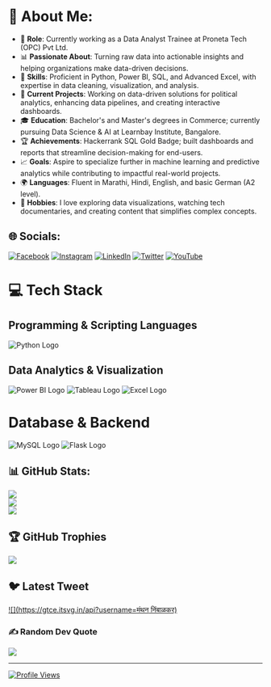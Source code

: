 # 💫 About Me:
- 🌟 **Role**: Currently working as a Data Analyst Trainee at Proneta Tech (OPC) Pvt Ltd.  
- 📊 **Passionate About**: Turning raw data into actionable insights and helping organizations make data-driven decisions.  
- 🔧 **Skills**: Proficient in Python, Power BI, SQL, and Advanced Excel, with expertise in data cleaning, visualization, and analysis.  
- 🎯 **Current Projects**: Working on data-driven solutions for political analytics, enhancing data pipelines, and creating interactive dashboards.  
- 🎓 **Education**: Bachelor's and Master's degrees in Commerce; currently pursuing Data Science & AI at Learnbay Institute, Bangalore.  
- 🏆 **Achievements**: Hackerrank SQL Gold Badge; built dashboards and reports that streamline decision-making for end-users.  
- 📈 **Goals**: Aspire to specialize further in machine learning and predictive analytics while contributing to impactful real-world projects.  
- 🌍 **Languages**: Fluent in Marathi, Hindi, English, and basic German (A2 level).  
- 🎨 **Hobbies**: I love exploring data visualizations, watching tech documentaries, and creating content that simplifies complex concepts.  


## 🌐 Socials:
[![Facebook](https://img.shields.io/badge/Facebook-%231877F2.svg?logo=Facebook&logoColor=white)](https://facebook.com/ManthanNimbalkar) 
[![Instagram](https://img.shields.io/badge/Instagram-%23E4405F.svg?logo=Instagram&logoColor=white)](https://www.instagram.com/dataanalyst_manthan/) 
[![LinkedIn](https://img.shields.io/badge/LinkedIn-%230077B5.svg?logo=linkedin&logoColor=white)](https://linkedin.com/in/manthan-nimbalkar) 
[![Twitter](https://img.shields.io/badge/Twitter-%231DA1F2.svg?logo=Twitter&logoColor=white)](https://twitter.com/मंथननिंबाळकर) 
[![YouTube](https://img.shields.io/badge/YouTube-%23FF0000.svg?logo=YouTube&logoColor=white)](https://www.youtube.com/@manthannimbalkarthedataanalyst)

# 💻 Tech Stack
## Programming & Scripting Languages
![Python Logo](https://img.shields.io/badge/-3670A0?style=for-the-badge&logo=python&logoColor=ffdd54)

## Data Analytics & Visualization
![Power BI Logo](https://img.shields.io/badge/-F2C811?style=for-the-badge&logo=powerbi&logoColor=black)
![Tableau Logo](https://img.shields.io/badge/-E97627?style=for-the-badge&logo=tableau&logoColor=white)
![Excel Logo](https://img.shields.io/badge/-217346?style=for-the-badge&logo=microsoft-excel&logoColor=white)

# Database & Backend
![MySQL Logo](https://img.shields.io/badge/-0000FF?style=for-the-badge&logo=mysql&logoColor=white)
![Flask Logo](https://img.shields.io/badge/-000000?style=for-the-badge&logo=flask&logoColor=white)



## 📊 GitHub Stats:
![](https://github-readme-stats.vercel.app/api?username=Manthannimbalkar&theme=vision-friendly-dark&hide_border=false&include_all_commits=false&count_private=false)<br/>
![](https://github-readme-streak-stats.herokuapp.com/?user=Manthannimbalkar&theme=vision-friendly-dark&hide_border=false)<br/>
![](https://github-readme-stats.vercel.app/api/top-langs/?username=Manthannimbalkar&theme=vision-friendly-dark&hide_border=false&include_all_commits=false&count_private=false&layout=compact)

## 🏆 GitHub Trophies
![](https://github-profile-trophy.vercel.app/?username=Manthannimbalkar&theme=gruvbox&no-frame=false&no-bg=true&margin-w=4)

## 🐦 Latest Tweet
[![](https://gtce.itsvg.in/api?username=मंथन निंबाळकर)](https://github.com/VishwaGauravIn/github-twitter-card-embed)

### ✍️ Random Dev Quote
![](https://quotes-github-readme.vercel.app/api?type=horizontal&theme=gruvbox)

---
[![Profile Views](https://komarev.com/ghpvc/?username=Manthannimbalkar&color=blue)](https://github.com/Manthannimbalkar)


<!-- Proudly created with GPRM ( https://gprm.itsvg.in ) -->
